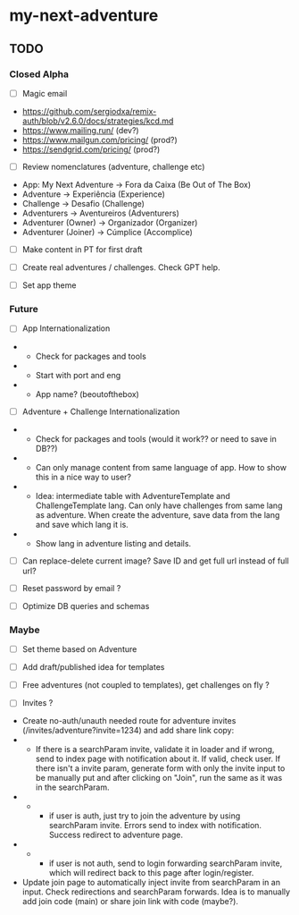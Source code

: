# my-next-adventure

## TODO

### Closed Alpha

- [ ] Magic email
- https://github.com/sergiodxa/remix-auth/blob/v2.6.0/docs/strategies/kcd.md
- https://www.mailing.run/ (dev?)
- https://www.mailgun.com/pricing/ (prod?)
- https://sendgrid.com/pricing/ (prod?)

- [ ] Review nomenclatures (adventure, challenge etc)
- App: My Next Adventure -> Fora da Caixa (Be Out of The Box)
- Adventure -> Experiência (Experience)
- Challenge -> Desafio (Challenge)
- Adventurers -> Aventureiros (Adventurers)
- Adventurer (Owner) -> Organizador (Organizer)
- Adventurer (Joiner) -> Cúmplice (Accomplice)

- [ ] Make content in PT for first draft

- [ ] Create real adventures / challenges. Check GPT help.

- [ ] Set app theme

### Future

- [ ] App Internationalization
- - Check for packages and tools
- - Start with port and eng
- - App name? (beoutofthebox)

- [ ] Adventure + Challenge Internationalization
- - Check for packages and tools (would it work?? or need to save in DB??)
- - Can only manage content from same language of app. How to show this in a nice way to user?
- - Idea: intermediate table with AdventureTemplate and ChallengeTemplate lang. Can only have challenges from same lang as adventure. When create the adventure, save data from the lang and save which lang it is.
- - Show lang in adventure listing and details.

- [ ] Can replace-delete current image? Save ID and get full url instead of full url?

- [ ] Reset password by email ?

- [ ] Optimize DB queries and schemas

### Maybe

- [ ] Set theme based on Adventure

- [ ] Add draft/published idea for templates

- [ ] Free adventures (not coupled to templates), get challenges on fly ?

- [ ] Invites ?
- Create no-auth/unauth needed route for adventure invites (/invites/adventure?invite=1234) and add share link copy:
- - If there is a searchParam invite, validate it in loader and if wrong, send to index page with notification about it. If valid, check user. If there isn't a invite param, generate form with only the invite input to be manually put and after clicking on "Join", run the same as it was in the searchParam.
- - - if user is auth, just try to join the adventure by using searchParam invite. Errors send to index with notification. Success redirect to adventure page.
- - - if user is not auth, send to login forwarding searchParam invite, which will redirect back to this page after login/register.
- Update join page to automatically inject invite from searchParam in an input. Check redirections and searchParam forwards. Idea is to manually add join code (main) or share join link with code (maybe?).
